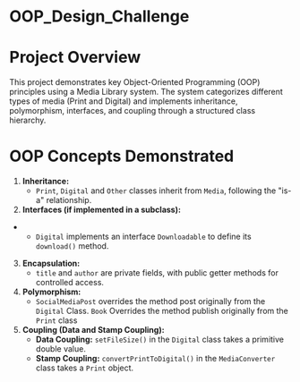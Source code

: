 # OOP_Design_Challenge

  # Project Overview

  This project demonstrates key Object-Oriented Programming (OOP) principles using a Media Library system. The system categorizes different types of media (Print and Digital) and implements inheritance, polymorphism, interfaces, and coupling through a structured class hierarchy.
  
# OOP Concepts Demonstrated

  1. **Inheritance:** 
     - `Print`, `Digital` and `Other` classes inherit from `Media`, following the "is-a" relationship.
  2. **Interfaces (if implemented in a subclass):** 
 *   - `Digital` implements an interface `Downloadable` to define its `download()` method.
  3. **Encapsulation:**
     - `title` and `author` are private fields, with public getter methods for controlled access.
  4. **Polymorphism:** 
     - `SocialMediaPost` overrides the method post originally from the `Digital` Class. `Book` Overrides the method publish originally from the `Print` class
  5. **Coupling (Data and Stamp Coupling):** 
     - **Data Coupling:** `setFileSize()` in the `Digital` class takes a primitive double value.
     - **Stamp Coupling:** `convertPrintToDigital()` in the `MediaConverter` class takes a `Print` object.

